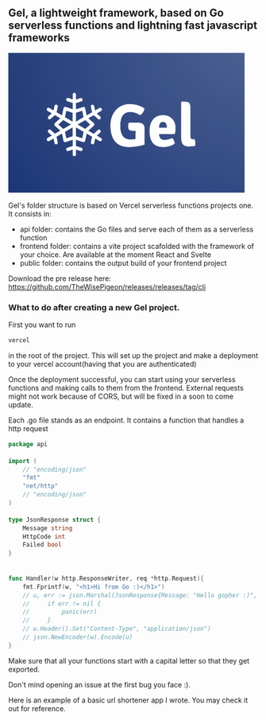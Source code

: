 ## Gel, a lightweight framework, based on Go serverless functions and lightning fast javascript frameworks

![gellogo](./gellogo.png)

Gel's folder structure is based on Vercel serverless functions projects one. It consists in:
- api folder: contains the Go files and serve each of them as a serverless function
- frontend folder: contains a vite project scafolded with the framework of your choice. Are available at the moment React and Svelte
- public folder: contains the output build of your frontend project

Download the pre release here:
https://github.com/TheWisePigeon/releases/releases/tag/cli

### What to do after creating a new Gel project.
First you want to run 
```bash
vercel
``` 
in the root of the project. This will set up the project and make a deployment to your vercel account(having that you are authenticated)

Once the deployment successful, you can start using your serverless functions and making calls to them from the frontend. External requests might not work because of CORS, but will be fixed in a soon to come update.

Each .go file stands as an endpoint. It contains a function that handles a http request
```go
package api

import (
	// "encoding/json"
	"fmt"
	"net/http"
	// "encoding/json"
)

type JsonResponse struct {
    Message string
    HttpCode int
    Failed bool
}


func Handler(w http.ResponseWriter, req *http.Request){
	fmt.Fprintf(w, "<h1>Hi from Go :)</h1>")
	// u, err := json.Marshal(JsonResponse{Message: "Hello gopher :)", HttpCode: 200, Failed: false})
    //     if err != nil {
    //         panic(err)
    //     }
	// w.Header().Set("Content-Type", "application/json")
	// json.NewEncoder(w).Encode(u) 
}

```
Make sure that all your functions start with a capital letter so that they get exported.

Don't mind opening an issue at the first bug you face :).

Here is an example of a basic url shortener app I wrote. You may check it out for reference.

<script src="https://gist.github.com/hSATAC/5343225.js">
</script>
